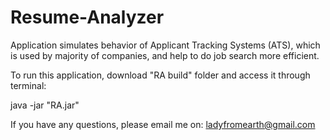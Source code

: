 # Resume-Analyzer
Application simulates behavior of Applicant Tracking Systems (ATS), which is used by majority of companies,
and help to do job search more efficient.


To run this application, download "RA build" folder and access it through terminal:

java -jar "RA.jar" 


If you have any questions, please email me on:
ladyfromearth@gmail.com
